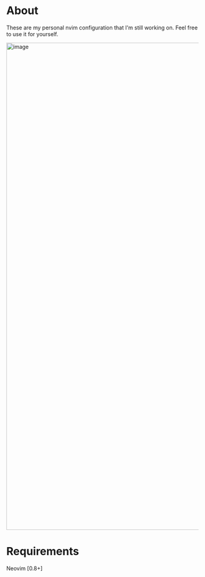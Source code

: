 # About
These are my personal nvim configuration that I'm still working on. Feel free to use it for yourself.

<img width="1274" alt="image" src="https://github.com/MockingMockingBird/nvim/assets/60328345/f44386aa-f8af-466f-8c5e-ea62887a38a6">


# Requirements
Neovim [0.8+]

